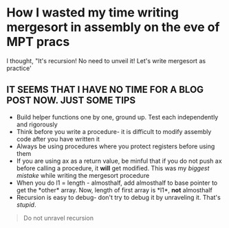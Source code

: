# How I wasted my time writing mergesort in assembly on the eve of MPT pracs

I thought, "It's recursion! No need to unveil it! Let's write mergesort as practice'

## IT SEEMS THAT I HAVE NO TIME FOR A BLOG POST NOW. JUST SOME TIPS

* Build helper functions one by one, ground up. Test each independently and rigorously
* Think before you write a procedure- it is difficult to modify assembly code after you have written it
* Always be using procedures where you protect registers before using them
* If you are using ax as a return value, be minful that if you do not push ax before calling a procedure, it **will** get modified. This was my *biggest mistake* while writing the mergesort procedure
* When you do l1 = length - almosthalf, add almosthalf to base pointer to get the \*other\* array. Now, length of first array is \*l1\*, **not** almosthalf
* Recursion is easy to debug- don't try to debug it by unraveling it. That's *stupid*. 

> Do not unravel recursion

